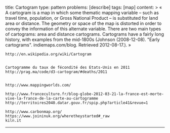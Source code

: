 title: Cartogram
type: pattern
problems: [describe]
tags: [map]
content: >
    « A cartogram is a map in which some thematic mapping variable – such as travel time, population, or Gross National Product – is substituted for land area or distance. The geometry or space of the map is distorted in order to convey the information of this alternate variable. There are two main types of cartograms: area and distance cartograms. Cartograms have a fairly long history, with examples from the mid-1800s (Johnson (2008-12-08). "Early cartograms". indiemaps.com/blog. Retrieved 2012-08-17.). »
    
    http://en.wikipedia.org/wiki/Cartogram
    
    
    Cartogramme du taux de fécondité des Etats-Unis en 2011 http://prag.ma/code/d3-cartogram/#deaths/2011
    
    
    http://www.mappingworlds.com/
    
    http://www.franceculture.fr/blog-globe-2012-03-21-la-france-est-morte-vive-la-france-de-la-carte-au-cartogramme
    http://territoires2040.datar.gouv.fr/spip.php?article41&revue=1
    
    http://www.carbonmap.org/
    https://www.joininuk.org/wheretheystarted#_raw
    kiln.it
---

